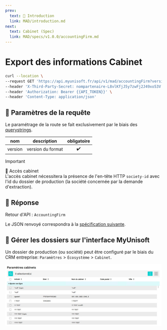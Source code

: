 ```yaml
---
prev:
  text: 💃 Introduction
  link: MAD/introduction.md
next:
  text: Cabinet (Spec)
  link: MAD/specs/v1.0.0/accountingFirm.md
---
```


# Export des informations Cabinet

```bash
curl --location \
--request GET 'https://api.myunisoft.fr/api/v1/mad/accountingFirm?version=1.0.0' \
--header 'X-Third-Party-Secret: nompartenaire-L8vlKfjJ5y7zwFj2J49xo53V' \
--header 'Authorization: Bearer {{API_TOKEN}}' \
--header 'Content-Type: application/json'
```

## 🔧 Paramètres de la requête

Le paramétrage de la route se fait exclusivement par le biais des [querystrings](https://en.wikipedia.org/wiki/Query_string).

| nom | description | obligatoire |
| --- | --- | :---: |
| version | version du format | ✔️ |

> [!IMPORTANT]
> 🔹 Accès cabinet  
> L'accès cabinet nécessitera la présence de l'en-tête HTTP `society-id` avec l'id du dossier de production (la société concernée par la demande d'extraction).

## 🔬 Réponse

Retour d'API : `AccountingFirm`

Le JSON renvoyé correspondra à la [spécification suivante](../specs/v1.0.0/accountingFirm.md).

## 💬 Gérer les dossiers sur l'interface MyUnisoft

Un dossier de production (ou société) peut être configuré par le biais du CRM entreprise: `Paramètres` > `Écosystème` > `Cabinet`.

![Aperçu de la page de sélection des cobinets en vue de paramétrage](../images/accountingFirm.jpg)
